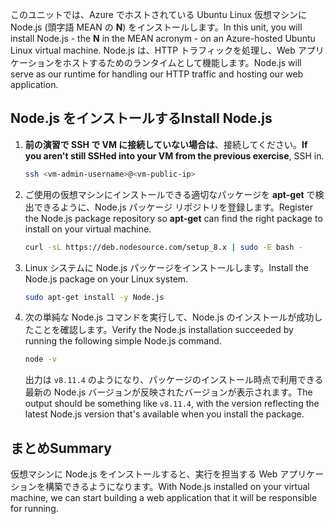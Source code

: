 <span data-ttu-id="c63f2-101">このユニットでは、Azure でホストされている Ubuntu Linux 仮想マシンに Node.js (頭字語 MEAN の **N**) をインストールします。</span><span class="sxs-lookup"><span data-stu-id="c63f2-101">In this unit, you will install Node.js - the **N** in the MEAN acronym - on an Azure-hosted Ubuntu Linux virtual machine.</span></span> <span data-ttu-id="c63f2-102">Node.js は、HTTP トラフィックを処理し、Web アプリケーションをホストするためのランタイムとして機能します。</span><span class="sxs-lookup"><span data-stu-id="c63f2-102">Node.js will serve as our runtime for handling our HTTP traffic and hosting our web application.</span></span>

## <a name="install-nodejs"></a><span data-ttu-id="c63f2-103">Node.js をインストールする</span><span class="sxs-lookup"><span data-stu-id="c63f2-103">Install Node.js</span></span>

1. <span data-ttu-id="c63f2-104">**前の演習で SSH で VM に接続していない場合は**、接続してください。</span><span class="sxs-lookup"><span data-stu-id="c63f2-104">**If you aren't still SSHed into your VM from the previous exercise**, SSH in.</span></span>

    ```bash
    ssh <vm-admin-username>@<vm-public-ip>
    ```

1. <span data-ttu-id="c63f2-105">ご使用の仮想マシンにインストールできる適切なパッケージを **apt-get** で検出できるように、Node.js パッケージ リポジトリを登録します。</span><span class="sxs-lookup"><span data-stu-id="c63f2-105">Register the Node.js package repository so **apt-get** can find the right package to install on your virtual machine.</span></span>

    ```bash
    curl -sL https://deb.nodesource.com/setup_8.x | sudo -E bash -
    ```

1. <span data-ttu-id="c63f2-106">Linux システムに Node.js パッケージをインストールします。</span><span class="sxs-lookup"><span data-stu-id="c63f2-106">Install the Node.js package on your Linux system.</span></span>

    ```bash
    sudo apt-get install -y Node.js
    ```

1. <span data-ttu-id="c63f2-107">次の単純な Node.js コマンドを実行して、Node.js のインストールが成功したことを確認します。</span><span class="sxs-lookup"><span data-stu-id="c63f2-107">Verify the Node.js installation succeeded by running the following simple Node.js command.</span></span>

    ```bash
    node -v
    ```

    <span data-ttu-id="c63f2-108">出力は `v8.11.4` のようになり、パッケージのインストール時点で利用できる最新の Node.js バージョンが反映されたバージョンが表示されます。</span><span class="sxs-lookup"><span data-stu-id="c63f2-108">The output should be something like `v8.11.4`, with the version reflecting the latest Node.js version that's available when you install the package.</span></span>

## <a name="summary"></a><span data-ttu-id="c63f2-109">まとめ</span><span class="sxs-lookup"><span data-stu-id="c63f2-109">Summary</span></span>

<span data-ttu-id="c63f2-110">仮想マシンに Node.js をインストールすると、実行を担当する Web アプリケーションを構築できるようになります。</span><span class="sxs-lookup"><span data-stu-id="c63f2-110">With Node.js installed on your virtual machine, we can start building a web application that it will be responsible for running.</span></span>